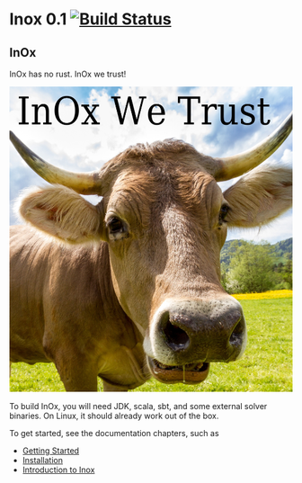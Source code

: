 Inox 0.1 [![Build Status](http://laraquad4.epfl.ch:9000/epfl-lara/inox/status/master)](http://laraquad4.epfl.ch:9000/epfl-lara/inox)
==========

InOx
----

InOx has no rust.
InOx we trust!

![InOx](./InOxWeTrust.jpg?raw=true "InOx We Trust")

To build InOx, you will need JDK, scala, sbt, and some external solver binaries.
On Linux, it should already work out of the box.

To get started, see the documentation chapters, such as
  * [Getting Started](src/sphinx/gettingstarted.rst)
  * [Installation](src/sphinx/installation.rst)
  * [Introduction to Inox](src/sphinx/intro.rst)

